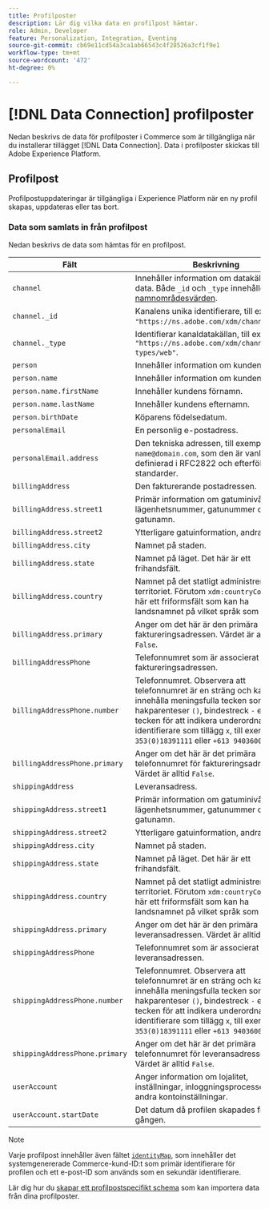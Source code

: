 ```yaml
---
title: Profilposter
description: Lär dig vilka data en profilpost hämtar.
role: Admin, Developer
feature: Personalization, Integration, Eventing
source-git-commit: cb69e11cd54a3ca1ab66543c4f28526a3cf1f9e1
workflow-type: tm+mt
source-wordcount: '472'
ht-degree: 0%

---
```


# [!DNL Data Connection] profilposter

Nedan beskrivs de data för profilposter i Commerce som är tillgängliga när du installerar tillägget [!DNL Data Connection]. Data i profilposter skickas till Adobe Experience Platform.

## Profilpost

Profilpostuppdateringar är tillgängliga i Experience Platform när en ny profil skapas, uppdateras eller tas bort.

### Data som samlats in från profilpost

Nedan beskrivs de data som hämtas för en profilpost.

| Fält | Beskrivning |
|---|---|
| `channel` | Innehåller information om datakällan för data. Både `_id` och `_type` innehåller [namnområdesvärden](https://experienceleague.adobe.com/sv/docs/experience-platform/xdm/schema/namespaces). |
| `channel._id` | Kanalens unika identifierare, till exempel `"https://ns.adobe.com/xdm/channels/web"`. |
| `channel._type` | Identifierar kanaldatakällan, till exempel `"https://ns.adobe.com/xdm/channel-types/web"`. |
| `person` | Innehåller information om kunden. |
| `person.name` | Innehåller information om kundens namn. |
| `person.name.firstName` | Innehåller kundens förnamn. |
| `person.name.lastName` | Innehåller kundens efternamn. |
| `person.birthDate` | Köparens födelsedatum. |
| `personalEmail` | En personlig e-postadress. |
| `personalEmail.address` | Den tekniska adressen, till exempel `name@domain.com`, som den är vanlig definierad i RFC2822 och efterföljande standarder. |
| `billingAddress` | Den fakturerande postadressen. |
| `billingAddress.street1` | Primär information om gatuminivå, lägenhetsnummer, gatunummer och gatunamn. |
| `billingAddress.street2` | Ytterligare gatuinformation, andra raden. |
| `billingAddress.city` | Namnet på staden. |
| `billingAddress.state` | Namnet på läget. Det här är ett frihandsfält. |
| `billingAddress.country` | Namnet på det statligt administrerade territoriet. Förutom `xdm:countryCode` är det här ett friformsfält som kan ha landsnamnet på vilket språk som helst. |
| `billingAddress.primary` | Anger om det här är den primära faktureringsadressen. Värdet är alltid `False`. |
| `billingAddressPhone` | Telefonnumret som är associerat med faktureringsadressen. |
| `billingAddressPhone.number` | Telefonnumret. Observera att telefonnumret är en sträng och kan innehålla meningsfulla tecken som hakparenteser `()`, bindestreck `-` eller tecken för att indikera underordnade identifierare som tillägg `x`, till exempel `1-353(0)18391111` eller `+613 9403600x1234`. |
| `billingAddressPhone.primary` | Anger om det här är det primära telefonnumret för faktureringsadressen. Värdet är alltid `False`. |
| `shippingAddress` | Leveransadress. |
| `shippingAddress.street1` | Primär information om gatuminivå, lägenhetsnummer, gatunummer och gatunamn. |
| `shippingAddress.street2` | Ytterligare gatuinformation, andra raden. |
| `shippingAddress.city` | Namnet på staden. |
| `shippingAddress.state` | Namnet på läget. Det här är ett frihandsfält. |
| `shippingAddress.country` | Namnet på det statligt administrerade territoriet. Förutom `xdm:countryCode` är det här ett friformsfält som kan ha landsnamnet på vilket språk som helst. |
| `shippingAddress.primary` | Anger om det här är den primära leveransadressen. Värdet är alltid `False`. |
| `shippingAddressPhone` | Telefonnumret som är associerat med leveransadressen. |
| `shippingAddressPhone.number` | Telefonnumret. Observera att telefonnumret är en sträng och kan innehålla meningsfulla tecken som hakparenteser `()`, bindestreck `-` eller tecken för att indikera underordnade identifierare som tillägg `x`, till exempel `1-353(0)18391111` eller `+613 9403600x1234`. |
| `shippingAddressPhone.primary` | Anger om det här är det primära telefonnumret för leveransadressen. Värdet är alltid `False`. |
| `userAccount` | Anger information om lojalitet, inställningar, inloggningsprocesser och andra kontoinställningar. |
| `userAccount.startDate` | Det datum då profilen skapades för första gången. |

>[!NOTE]
>
>Varje profilpost innehåller även fältet [`identityMap`](https://experienceleague.adobe.com/sv/docs/experience-platform/xdm/field-groups/profile/identitymap), som innehåller det systemgenererade Commerce-kund-ID:t som primär identifierare för profilen och ett e-post-ID som används som en sekundär identifierare.

Lär dig hur du [skapar ett profilpostspecifikt schema](profile-data.md) som kan importera data från dina profilposter.
